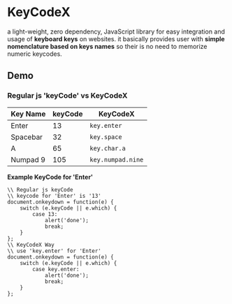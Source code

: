 # KeyCodeX

a light-weight, zero dependency, JavaScript library for easy integration and usage of **keyboard keys** on websites. 
it basically provides user with **simple nomenclature based on keys names** so their is no need to memorize numeric keycodes.

## Demo

### Regular js 'keyCode' vs KeyCodeX
Key Name | keyCode | KeyCodeX
--- | --- | ---
Enter | 13 | `key.enter`
Spacebar | 32 | `key.space`
A | 65 | `key.char.a`
Numpad 9 | 105 | `key.numpad.nine`

**Example KeyCode for 'Enter'**

```
\\ Regular js keyCode
\\ keycode for 'Enter' is '13'
document.onkeydown = function(e) {
    switch (e.keyCode || e.which) {
        case 13:
            alert('done');
            break;
    }
};
\\ KeyCodeX Way
\\ use 'key.enter' for 'Enter'
document.onkeydown = function(e) {
    switch (e.keyCode || e.which) {
        case key.enter:
            alert('done');
            break;
    }
};

```
